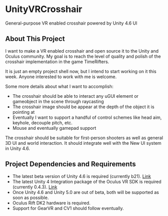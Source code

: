 UnityVRCrosshair
===============

General-purpose VR enabled crosshair powered by Unity 4.6 UI

## About This Project
I want to make a VR enabled crosshair and open source it to the Unity and Oculus community. My goal is to reach the level of quality and polish of the crosshair implementation in the game TimeRifters.

It is just an empty project shell now, but I intend to start working on it this week. Anyone interested to work with me is welcome.

Some more details about what I want to accomplish:
- The crosshair should be able to interact any uGUI element or gameobject in the scene through raycasting
- The crosshair image should be appear at the depth of the object it is pointing at
- Eventually I want to support a handful of control schemes like head aim, keyhole, decouple pitch, etc.
- Mouse and eventually gamepad support

The crosshair should be suitable for first-person shooters as well as general 3D UI and world interaction. It should integrate well with the New UI system in Unity 4.6.

## Project Dependencies and Requirements
- The latest beta version of Unity 4.6 is required (currently b21). [Link](http://unity3d.com/unity/beta/4.6)
- The latest Unity 4 Integration package of the Oculus VR SDK is required (currently 0.4.3). [Link](https://developer.oculusvr.com/?action=dl)
- Once Unity 4.6 and Unity 5.0 are out of beta, both will be supported as soon as possible.
- Oculus Rift DK2 hardware is required.
- Support for GearVR and CV1 should follow eventually.
